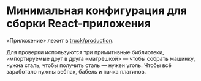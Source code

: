 # Минимальная конфигурация для сборки React-приложения

«Приложение» лежит в [truck/production](truck/production/build).

Для проверки используются три примитивные библиотеки, импортируемые друг 
в друга «матрёшкой» — чтобы собрать машинку, нужна сталь, 
чтобы получить сталь — нужен уголь. Чтобы всё заработало нужны вебпак, 
бабель и пачка плагинов. 
